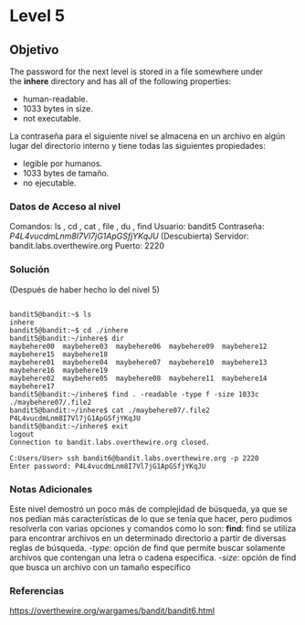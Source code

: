 # Level 5
## Objetivo
The password for the next level is stored in a file somewhere under the **inhere** directory and has all of the following properties:
- human-readable.
- 1033 bytes in size.
- not executable.

La contraseña para el siguiente nivel se almacena en un archivo en algún lugar del directorio interno y tiene todas las siguientes propiedades:
- legible por humanos.
- 1033 bytes de tamaño.
- no ejecutable.
### Datos de Acceso al nivel
Comandos: ls , cd , cat , file , du , find
Usuario: bandit5
Contraseña: *P4L4vucdmLnm8I7Vl7jG1ApGSfjYKqJU* (Descubierta)
Servidor: bandit.labs.overthewire.org
Puerto: 2220
### Solución
(Después de haber hecho lo del nivel 5)
```

bandit5@bandit:~$ ls
inhere
bandit5@bandit:~$ cd ./inhere
bandit5@bandit:~/inhere$ dir
maybehere00  maybehere03  maybehere06  maybehere09  maybehere12  maybehere15  maybehere18
maybehere01  maybehere04  maybehere07  maybehere10  maybehere13  maybehere16  maybehere19
maybehere02  maybehere05  maybehere08  maybehere11  maybehere14  maybehere17
bandit5@bandit:~/inhere$ find . -readable -type f -size 1033c
./maybehere07/.file2
bandit5@bandit:~/inhere$ cat ./maybehere07/.file2
P4L4vucdmLnm8I7Vl7jG1ApGSfjYKqJU
bandit5@bandit:~/inhere$ exit
logout
Connection to bandit.labs.overthewire.org closed.

C:Users/User> ssh bandit6@bandit.labs.overthewire.org -p 2220
Enter password: P4L4vucdmLnm8I7Vl7jG1ApGSfjYKqJU
```
### Notas Adicionales
Este nivel demostró un poco más de complejidad de búsqueda, ya que se nos pedían más características de lo que se tenía que hacer, pero pudimos resolverla con varias opciones y comandos como lo son:
**find**: find se utiliza para encontrar archivos en un determinado directorio a partir de diversas reglas de búsqueda.
*-type*: opción de find que permite buscar solamente archivos que contengan una letra o cadena especifica.
*-size*: opción de find que busca un archivo con un tamaño específico
### Referencias
https://overthewire.org/wargames/bandit/bandit6.html